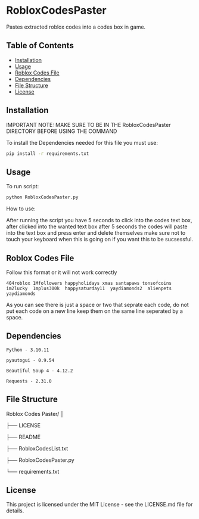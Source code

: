 # RobloxCodesPaster
 
Pastes extracted roblox codes into a codes box in game.

## Table of Contents

- [Installation](#installation)
- [Usage](#usage)
- [Roblox Codes File](#roblox-codes-file)
- [Dependencies](#dependencies)
- [File Structure](#file-structure)
- [License](#license)

## Installation

IMPORTANT NOTE: MAKE SURE TO BE IN THE RobloxCodesPaster DIRECTORY BEFORE USING THE COMMAND

To install the Dependencies needed for this file you must use:
	
```bash
pip install -r requirements.txt
```

## Usage

To run script:

```bash
python RobloxCodesPaster.py
```

How to use:

After running the script you have 5 seconds to click into the codes text box,
after clicked into the wanted text box after 5 seconds the codes will paste into the text box and press enter and delete themselves make sure not to touch your keyboard when this is going on if you want this to be sucsessful.


## Roblox Codes File

Follow this format or it will not work correctly

```
404roblox 1Mfollowers happyholidays xmas santapaws tonsofcoins im2lucky  1mplus300k  happysaturday11  yaydiamonds2  alienpets yaydiamonds 
```
As you can see there is just a space or two that seprate each code, do not put each code on a new line keep them on the same line seperated by a space.

## Dependencies

```
Python - 3.10.11

pyautogui - 0.9.54

Beautiful Soup 4 - 4.12.2

Requests - 2.31.0
```

## File Structure

Roblox Codes Paster/
│

├── LICENSE

├── README

├── RobloxCodesList.txt

├── RobloxCodesPaster.py

└── requirements.txt


## License

This project is licensed under the MIT License - see the LICENSE.md file for details.